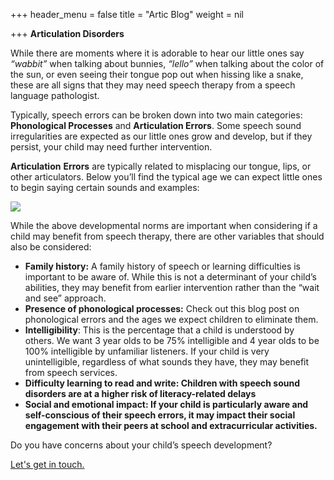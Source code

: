 +++
header_menu = false
title = "Artic Blog"
weight = nil

+++
**Articulation Disorders**

While there are moments where it is adorable to hear our little ones say _“wabbit”_ when talking about bunnies, _“lello”_ when talking about the color of the sun, or even seeing their tongue pop out when hissing like a snake, these are all signs that they may need speech therapy from a speech language pathologist.

Typically, speech errors can be broken down into two main categories: **Phonological Processes** and **Articulation Errors**. Some speech sound irregularities are expected as our little ones grow and develop, but if they persist, your child may need further intervention.

**Articulation** **Errors** are typically related to misplacing our tongue, lips, or other articulators. Below you’ll find the typical age we can expect little ones to begin saying certain sounds and examples:

![](/uploads/artic-milestones.png)

While the above developmental norms are important when considering if a child may benefit from speech therapy, there are other variables that should also be considered:

* **Family history:** A family history of speech or learning difficulties is important to be aware of. While this is not a determinant of your child’s abilities, they may benefit from earlier intervention rather than the “wait and see” approach.
* **Presence of phonological processes:** Check out this blog post on phonological errors and the ages we expect children to eliminate them.
* **Intelligibility**: This is the percentage that a child is understood by others. We want 3 year olds to be 75% intelligible and 4 year olds to be 100% intelligible by unfamiliar listeners. If your child is very unintelligible, regardless of what sounds they have, they may benefit from speech services.
* **Difficulty learning to read and write: Children with speech sound disorders are at a higher risk of literacy-related delays**
* **Social and emotional impact: If your child is particularly aware and self-conscious of their speech errors, it may impact their social engagement with their peers at school and extracurricular activities.**

Do you have concerns about your child’s speech development?

[Let's get in touch.](/#let-s-get-in-touch)